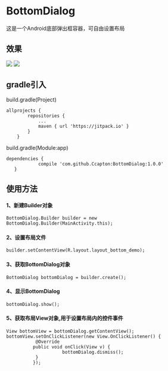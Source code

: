 # BottomDialog
这是一个Android底部弹出框容器，可自由设置布局
## 效果
![](https://raw.githubusercontent.com/Ccapton/BottomDialog/master/bddemo.gif) 
![](https://raw.githubusercontent.com/Ccapton/BottomDialog/master/bddemo2.gif) 

## gradle引入
build.gradle(Project)
```
allprojects {
		repositories {
			...
			maven { url 'https://jitpack.io' }
		}
	}
```
build.gradle(Module:app)
```
dependencies {
	        compile 'com.github.Ccapton:BottomDialog:1.0.0'
   }
```
## 使用方法
#### 1、新建Builder对象
    BottomDialog.Builder builder = new BottomDialog.Builder(MainActivity.this);
#### 2、设置布局文件
    builder.setContentView(R.layout.layout_bottom_demo);
#### 3、获取BottomDialog对象
    BottomDialog bottomDialog = builder.create();
#### 4、显示BottomDialog
    bottomDialog.show();
#### 5、获取布局View对象,用于设置布局内的控件事件
    View bottomView = bottomDialog.getContentView();
    bottomView.setOnClickListener(new View.OnClickListener() {
               @Override
              public void onClick(View v) {
                         bottomDialog.dismiss();
               }
              }); 
